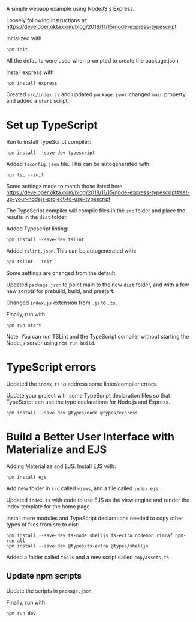 A simple webapp example using NodeJS's Express.

Loosely following instructions at: https://developer.okta.com/blog/2018/11/15/node-express-typescript

Initialized with 
```
npm init
```

All the defaults were used when prompted to create the package.json

Install express with 
```
npm install express
```

Created `src/index.js` and updated `package.json`: changed `main` property and added a `start` script.

# Set up TypeScript

Run to install TypeScript compiler:
```
npm install --save-dev typescript  
```

Added `tsconfig.json` file. This can be autogenerated with:
```
npx tsc --init
```
Some settings made to match those listed here: https://developer.okta.com/blog/2018/11/15/node-express-typescript#set-up-your-nodejs-project-to-use-typescript

The TypeScript compiler will compile files in the `src` folder and place the results in the `dist` folder.

Added Typescript linting:
```
npm install --save-dev tslint
```

Added `tslint.json`. This can be autogenerated with:
```
npx tslint --init
```
Some settings are changed from the default.

Updated `package.json` to point main to the new `dist` folder, and with a few new scripts for prebuild, build, and prestart.

Changed `index.js` extension from `.js` to `.ts`.

Finally, run with:

```
npm run start
```

Note: You can run TSLint and the TypeScript compiler without starting the Node.js server using `npm run build`.

# TypeScript errors

Updated the `index.ts` to address some linter/compiler errors.

Update your project with some TypeScript declaration files so that TypeScript can use the type declarations for Node.js and Express.
```
npm install --save-dev @types/node @types/express
```

# Build a Better User Interface with Materialize and EJS

Adding Materialize and EJS.
Install EJS with:
```
npm install ejs
```

Add new folder in `src` called `views`, and a file called `index.ejs`.

Updated `index.ts` with code to use EJS as the view engine and render the index template for the home page.

Install more modules and TypeScript declarations needed to copy other types of files from src to dist:
```
npm install --save-dev ts-node shelljs fs-extra nodemon rimraf npm-run-all
npm install --save-dev @types/fs-extra @types/shelljs
```

Added a folder called `tools` and a new script called `copyAssets.ts`

## Update npm scripts

Update the scripts in `package.json`.

Finally, run with:

```
npm run dev
```

